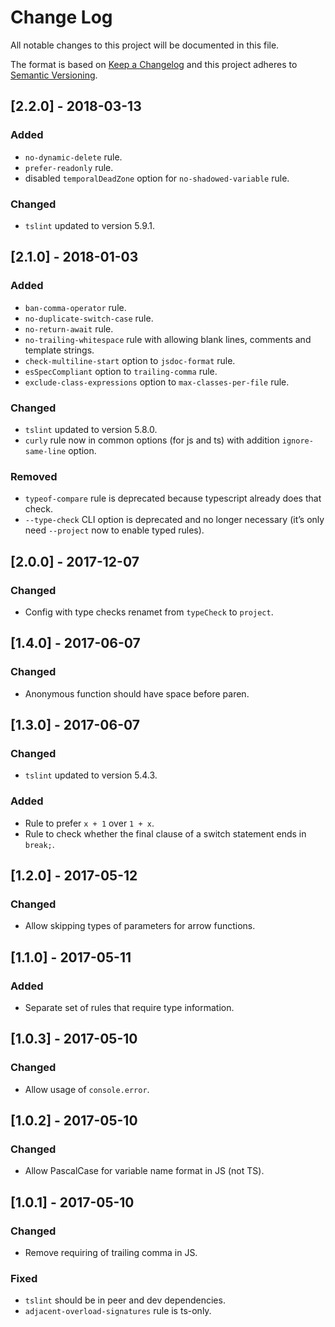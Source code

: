 # Change Log

All notable changes to this project will be documented in this file.

The format is based on [Keep a Changelog](http://keepachangelog.com/) 
and this project adheres to [Semantic Versioning](http://semver.org/).

## [2.2.0] - 2018-03-13

### Added

- `no-dynamic-delete` rule.
- `prefer-readonly` rule.
- disabled `temporalDeadZone` option for `no-shadowed-variable` rule.

### Changed

- `tslint` updated to version 5.9.1.

## [2.1.0] - 2018-01-03

### Added

- `ban-comma-operator` rule.
- `no-duplicate-switch-case` rule.
- `no-return-await` rule.
- `no-trailing-whitespace` rule with allowing blank lines, comments and template strings.
- `check-multiline-start` option to `jsdoc-format` rule.
- `esSpecCompliant` option to `trailing-comma` rule.
- `exclude-class-expressions` option to `max-classes-per-file` rule.

### Changed

- `tslint` updated to version 5.8.0.
- `curly` rule now in common options (for js and ts) with addition `ignore-same-line` option.

### Removed

- `typeof-compare` rule is deprecated because typescript already does that check.
- `--type-check` CLI option is deprecated and no longer necessary (it’s only need `--project` now to enable typed rules).

## [2.0.0] - 2017-12-07

### Changed

- Config with type checks renamet from `typeCheck` to `project`.

## [1.4.0] - 2017-06-07

### Changed

- Anonymous function should have space before paren.

## [1.3.0] - 2017-06-07

### Changed

- `tslint` updated to version 5.4.3.

### Added

- Rule to prefer `x + 1` over `1 + x`.
- Rule to check whether the final clause of a switch statement ends in `break;`.

## [1.2.0] - 2017-05-12

### Changed

- Allow skipping types of parameters for arrow functions.

## [1.1.0] - 2017-05-11

### Added

- Separate set of rules that require type information.

## [1.0.3] - 2017-05-10

### Changed

- Allow usage of `console.error`.

## [1.0.2] - 2017-05-10

### Changed

- Allow PascalCase for variable name format in JS (not TS).

## [1.0.1] - 2017-05-10

### Changed

- Remove requiring of trailing comma in JS.

### Fixed

- `tslint` should be in peer and dev dependencies.
- `adjacent-overload-signatures` rule is ts-only.
